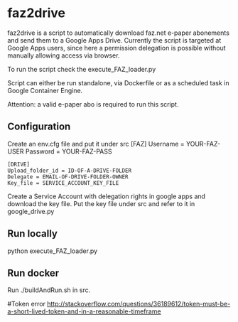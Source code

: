 faz2drive
==========

faz2drive is a script to automatically download faz.net e-paper abonements and send them to a Google Apps Drive.
Currently the script is targeted at Google Apps users, since here a permission delegation is possible
without manually allowing access via browser. 

To run the script check the execute_FAZ_loader.py

Script can either be run standalone, via Dockerfile or as a scheduled task in Google Container Engine.

Attention: a valid e-paper abo is required to run this script. 


## Configuration
Create an env.cfg file and put it under src
    [FAZ]
    Username = YOUR-FAZ-USER
    Password = YOUR-FAZ-PASS

    [DRIVE]
    Upload_folder_id = ID-OF-A-DRIVE-FOLDER
    Delegate = EMAIL-OF-DRIVE-FOLDER-OWNER
    Key_file = SERVICE_ACCOUNT_KEY_FILE

Create a Service Account with delegation rights in google apps and download the key file.
Put the key file under src and refer to it in google_drive.py

## Run locally
python execute_FAZ_loader.py

## Run docker
Run ./buildAndRun.sh in src.

#Token error
http://stackoverflow.com/questions/36189612/token-must-be-a-short-lived-token-and-in-a-reasonable-timeframe



